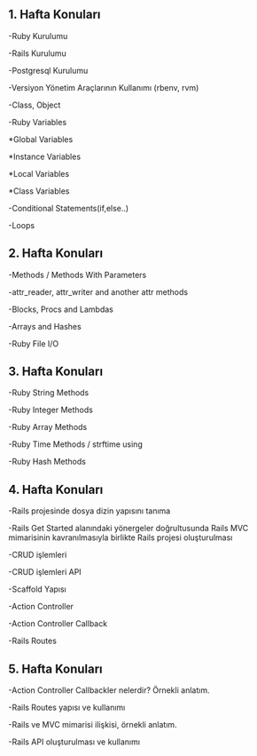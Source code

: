 ## 1. Hafta Konuları

-Ruby Kurulumu

-Rails Kurulumu

-Postgresql Kurulumu

-Versiyon Yönetim Araçlarının Kullanımı (rbenv, rvm)

-Class, Object

-Ruby Variables
 
 *Global Variables
 
 *Instance Variables
 
 *Local Variables
 
 *Class Variables

-Conditional Statements(if,else..)

-Loops


## 2. Hafta Konuları

-Methods / Methods With Parameters

-attr_reader, attr_writer and another attr methods

-Blocks, Procs and Lambdas

-Arrays and Hashes

-Ruby File I/O


## 3. Hafta Konuları

-Ruby String Methods

-Ruby Integer Methods

-Ruby Array Methods

-Ruby Time Methods / strftime using

-Ruby Hash Methods


## 4. Hafta Konuları

-Rails projesinde dosya dizin yapısını tanıma

-Rails Get Started alanındaki yönergeler doğrultusunda Rails MVC mimarisinin kavranılmasıyla birlikte Rails projesi oluşturulması

-CRUD işlemleri

-CRUD işlemleri API

-Scaffold Yapısı

-Action Controller

-Action Controller Callback

-Rails Routes


## 5. Hafta Konuları

-Action Controller Callbackler nelerdir? Örnekli anlatım.

-Rails Routes yapısı ve kullanımı

-Rails ve MVC mimarisi ilişkisi, örnekli anlatım.

-Rails API oluşturulması ve kullanımı